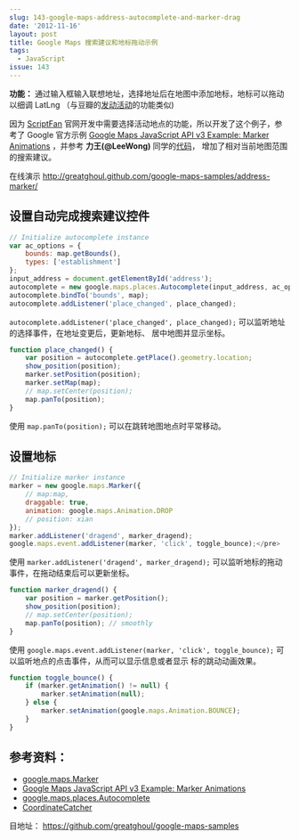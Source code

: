 ```yaml
---
slug: 143-google-maps-address-autocomplete-and-marker-drag
date: '2012-11-16'
layout: post
title: Google Maps 搜索建议和地标拖动示例
tags:
  - JavaScript
issue: 143
---
```


**功能：** 通过输入框输入联想地址，选择地址后在地图中添加地标，地标可以拖动以细调 LatLng 
（与豆瓣的[发动活动][1]的功能类似)

因为 [ScriptFan][2] 官网开发中需要选择活动地点的功能，所以开发了这个例子，参考了 Google 官方示例 
[Google Maps JavaScript API v3 Example: Marker Animations][3] ，并参考 **力王(@LeeWong)** 同学的[代码][4]，
增加了相对当前地图范围的搜索建议。

在线演示 <http://greatghoul.github.com/google-maps-samples/address-marker/>

设置自动完成搜索建议控件
------------------------

```js
// Initialize autocomplete instance
var ac_options = {
    bounds: map.getBounds(),
    types: ['establishment']
};
input_address = document.getElementById('address');
autocomplete = new google.maps.places.Autocomplete(input_address, ac_options);
autocomplete.bindTo('bounds', map);
autocomplete.addListener('place_changed', place_changed);
```


`autocomplete.addListener('place_changed', place_changed);` 可以监听地址的选择事件，在地址变更后，更新地标、
居中地图并显示坐标。

```js
function place_changed() {
    var position = autocomplete.getPlace().geometry.location;
    show_position(position);
    marker.setPosition(position);
    marker.setMap(map);
    // map.setCenter(position);
    map.panTo(position);
}
```

使用 `map.panTo(position);` 可以在跳转地图地点时平常移动。

设置地标
----------

```js
// Initialize marker instance
marker = new google.maps.Marker({
    // map:map,
    draggable: true,
    animation: google.maps.Animation.DROP
    // position: xian
});
marker.addListener('dragend', marker_dragend);
google.maps.event.addListener(marker, 'click', toggle_bounce);</pre>
```

使用 `marker.addListener('dragend', marker_dragend);` 可以监听地标的拖动事件，在拖动结束后可以更新坐标。

```js
function marker_dragend() {
    var position = marker.getPosition();
    show_position(position);
    // map.setCenter(position);
    map.panTo(position); // smoothly
}
```

使用 `google.maps.event.addListener(marker, 'click', toggle_bounce);` 可以监听地点的点击事件，从而可以显示信息或者显示
标的跳动动画效果。

```js
function toggle_bounce() {
    if (marker.getAnimation() != null) {
        marker.setAnimation(null);
    } else {
        marker.setAnimation(google.maps.Animation.BOUNCE);
    }
}
```

参考资料：
------------

 - [google.maps.Marker][r1]
 - [Google Maps JavaScript API v3 Example: Marker Animations][r2]
 - [google.maps.places.Autocomplete][r3]
 - [CoordinateCatcher][r4]

目地址： <https://github.com/greatghoul/google-maps-samples>

[1]: http://www.douban.com/event/create?loc=xian
[2]: https://github.com/kingheaven/ScriptFan.com
[3]: https://google-developers.appspot.com/maps/documentation/javascript/examples/marker-animations
[4]: http://leewonggit.github.com/CoordinateCatcher/

[r1]: https://developers.google.com/maps/documentation/javascript/reference#Marker
[r2]: https://google-developers.appspot.com/maps/documentation/javascript/examples/marker-animations
[r3]: https://developers.google.com/maps/documentation/javascript/reference#Autocomplete
[r4]: http://leewonggit.github.com/CoordinateCatcher/
